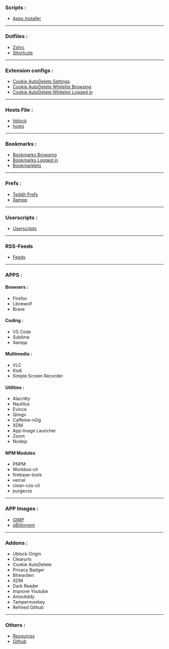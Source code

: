 ### Scripts :
- [Apps installer](https://raw.githubusercontent.com/fynks/configs/main/scripts/apps_installer.sh)
---

### Dotfiles :
- [Zshrc](https://raw.githubusercontent.com/fynks/configs/main/dotfiles/remove_this_text.zshrc)
- [Shortcuts](https://raw.githubusercontent.com/fynks/configs/main/dotfiles/custom_shortcuts)
---

### Extension configs :
- [Cookie AutoDelete Settings](https://github.com/fynks/configs/blob/main/extensions/CAD_settings.json)
- [Cookie AutoDelete Whitelist Browsing](https://github.com/fynks/configs/blob/main/extensions/CAD_white_list_browsing.json)
- [Cookie AutoDelete Whitelist Logged in](https://github.com/fynks/configs/blob/main/extensions/CAD_white_list_logged_in.json)
----

### Hosts File :
- [hblock](https://github.com/hectorm/hblock)
- [hosts](https://raw.githubusercontent.com/StevenBlack/hosts/master/hosts)
--- 

### Bookmarks :
- [Bookmarks Browsing](https://github.com/fynks/bookmarks/blob/main/bookmarks_browsing.html)
- [Bookmarks Logged in](https://github.com/fynks/bookmarks/blob/main/bookmarks_logged_in.html)
- [Bookmarklets](https://github.com/fynks/bookmarklets)
----

### Prefs :
- [Teddit Prefs](https://raw.githubusercontent.com/fynks/configs/main/prefs/teddit_prefs.json)
- [Xampp](https://github.com/fynks/configs/blob/main/prefs/xampp-htdocs.zip)
---

### Userscripts :
- [Userscripts](https://github.com/fynks/userscripts)
---

### RSS-Feeds
- [Feeds](https://github.com/fynks/bookmarks/blob/main/rss-feeds.opml)
---

### APPS :
#### Browsers :
- Firefox
- Librewolf
- Brave
  
 #### Coding :
 - VS Code
 - Sublime
 - Xampp
    
  #### Multimedia :
  - VLC
  - Kodi
  - Simple Screen Recorder
      
  #### Utilities :
   - Alacritty
   - Nautilus
   - Evince
   - Qimgv
   - Caffeine-nGg
   - XDM
   - App Image Launcher       
   - Zoom  
   - Nodejs
   
  ####  NPM Modules
   - PNPM
   - Workbox-cli
   - firebase-tools
   - vercel
   - clean-css-cli
   - purgecss
----

### APP Images :
- [GIMP](https://github.com/aferrero2707/gimp-appimage)
- [qBittorrent](https://www.appimagehub.com/p/1346648/) 
---

### Addons :
- Ublock Origin
- Clearurls
- Cookie AutoDelete
- Privacy Badger
- Bitwarden
- XDM
- Dark Reader
- Improve Youtube
- AnonAddy
- Tampermonkey
- Refined Github
---

### Others :
- [Resources](https://github.com/fynks/Resources) 
- [Github](https://github.com/fynks/configs)
